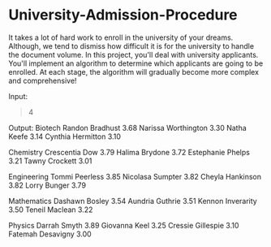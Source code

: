 # University-Admission-Procedure
It takes a lot of hard work to enroll in the university of your dreams. Although, we tend to dismiss how difficult it is for the university to handle the document volume. In this project, you'll deal with university applicants. You'll implement an algorithm to determine which applicants are going to be enrolled. At each stage, the algorithm will gradually become more complex and comprehensive!

Input:
> 4

Output:
Biotech
Randon Bradhust 3.68
Narissa Worthington 3.30
Natha Keefe 3.14
Cynthia Hermitton 3.10

Chemistry
Crescentia Dow 3.79
Halima Brydone 3.72
Estephanie Phelps 3.21
Tawny Crockett 3.01

Engineering
Tommi Peerless 3.85
Nicolasa Sumpter 3.82
Cheyla Hankinson 3.82
Lorry Bunger 3.79

Mathematics
Dashawn Bosley 3.54
Aundria Guthrie 3.51
Kennon Inverarity 3.50
Teneil Maclean 3.22

Physics
Darrah Smyth 3.89
Giovanna Keel 3.25
Cressie Gillespie 3.10
Fatemah Desavigny 3.00
